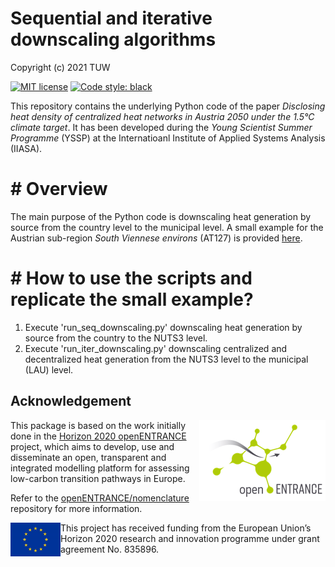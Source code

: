 # Sequential and iterative downscaling algorithms

Copyright (c) 2021 TUW

[![MIT license](https://img.shields.io/badge/License-MIT-blue.svg)](https://lbesson.mit-license.org/)
[![Code style: black](https://img.shields.io/badge/code%20style-black-000000.svg)](https://github.com/psf/black)

This repository contains the underlying Python code of the paper *Disclosing heat density of centralized heat networks in Austria 2050 under the 1.5°C climate target*.
It has been developed during the *Young Scientist Summer Programme* (YSSP) at the Internatioanl Institute of Applied Systems Analysis (IIASA).

# # Overview

The main purpose of the Python code is downscaling heat generation by source from the country level to the municipal level. 
A small example for the Austrian sub-region *South Viennese environs* (AT127) is provided [here](downscaling\Iterative-downscaling-results).

# # How to use the scripts and replicate the small example?

1.	Execute 'run_seq_downscaling.py' downscaling heat generation by source from the country to the NUTS3 level.
2.	Execute 'run_iter_downscaling.py' downscaling centralized and decentralized heat generation from the NUTS3 level to the municipal (LAU) level.

## Acknowledgement

<img src="./_static/open_entrance-logo.png" width="202" height="129" align="right" alt="openENTRANCE logo" />

This package is based on the work initially done in the
[Horizon 2020 openENTRANCE](https://openentrance.eu) project, which aims to  develop,
use and disseminate an open, transparent and integrated  modelling platform
for assessing low-carbon transition pathways in Europe.

Refer to the [openENTRANCE/nomenclature](https://github.com/openENTRANCE/nomenclature)
repository for more information.

<img src="./_static/EU-logo-300x201.jpg" width="80" height="54" align="left" alt="EU logo" />
This project has received funding from the European Union’s Horizon 2020 research
and innovation programme under grant agreement No. 835896.






















